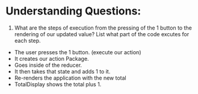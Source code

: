 # Understanding Questions:
1. What are the steps of execution from the pressing of the 1 button to the rendering of our updated value? List what part of the code excutes for each step.
* The user presses the 1 button. (execute our action)
*  It creates our action Package.
*  Goes inside of the reducer.
*  It then takes that state and adds 1 to it.
*  Re-renders the application with the new total
* TotalDisplay shows the total plus 1.
